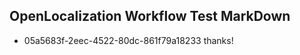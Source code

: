 ## OpenLocalization Workflow Test MarkDown
* 05a5683f-2eec-4522-80dc-861f79a18233 thanks!

<!--HONumber=Oct16_HO2-->


